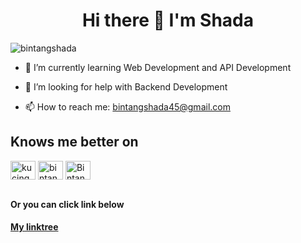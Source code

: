 # <h1 align="center">Hi there 👋 I'm Shada</h1>

<p align="left"> <img src="https://komarev.com/ghpvc/?username=bintangshada&label=Profile%20views&color=0e75b6&style=flat" alt="bintangshada" /> </p>


- 🌱 I’m currently learning Web Development and API Development

- 🤔 I’m looking for help with Backend Development

- 📫 How to reach me: bintangshada45@gmail.com

## Knows me better on
<p align="left">
 <a href="https://instagram.com/kucingnya_shada" target="blank"><img align="center" src="https://raw.githubusercontent.com/rahuldkjain/github-profile-readme-generator/master/src/images/icons/Social/instagram.svg" alt="kucingnya_shada" height="30" width="40" /></a>
<a href="https://www.linkedin.com/in/bintang-shada-kawibya-putra/" target="blank"><img align="center" src="https://raw.githubusercontent.com/rahuldkjain/github-profile-readme-generator/master/src/images/icons/Social/linked-in-alt.svg" alt="bintang-shada-kawibya-putra" height="30" width="40" /></a>
<a href="https://www.facebook.com/nekoda.chan.7/" target="blank"><img align="center" src="https://raw.githubusercontent.com/rahuldkjain/github-profile-readme-generator/master/src/images/icons/Social/facebook.svg" alt="Bintang Shada" height="30" width="40" /></a>
</p>


<br>
<b>Or you can click link below</b>

#### [My linktree](https://linktr.ee/bintangshada)

<!-- <p>&nbsp;<img align="center" src="https://github-readme-stats.vercel.app/api?username=bintangshada&show_icons=true&theme=dark&locale=en" alt="bintangshada" /></p>
 -->



<!--
**bintangshada/bintangshada** is a ✨ _special_ ✨ repository because its `README.md` (this file) appears on your GitHub profile.

Here are some ideas to get you started:

- 🔭 I’m currently working on ...

- 👯 I’m looking to collaborate on ...

- 💬 Ask me about ...

- 😄 Pronouns: ...
- ⚡ Fun fact: ...
-->

